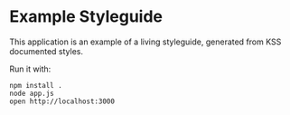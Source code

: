 # Example Styleguide

This application is an example of a living styleguide, generated from KSS documented styles.

Run it with:

    npm install .
	node app.js
	open http://localhost:3000